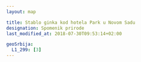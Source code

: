 ```yaml
---
layout: map

title: Stablo ginka kod hotela Park u Novom Sadu
designation: Spomenik prirode
last_modified_at: 2018-07-30T09:53:14+02:00

geoSrbija:
  L1_299: [3]
---
```

